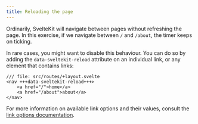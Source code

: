 ```yaml
---
title: Reloading the page
---
```


Ordinarily, SvelteKit will navigate between pages without refreshing the page. In this exercise, if we navigate between `/` and `/about`, the timer keeps on ticking.

In rare cases, you might want to disable this behaviour. You can do so by adding the `data-sveltekit-reload` attribute on an individual link, or any element that contains links:

```svelte
/// file: src/routes/+layout.svelte
<nav +++data-sveltekit-reload+++>
	<a href="/">home</a>
	<a href="/about">about</a>
</nav>
```

For more information on available link options and their values, consult the [link options documentation](/docs/kit/link-options).
